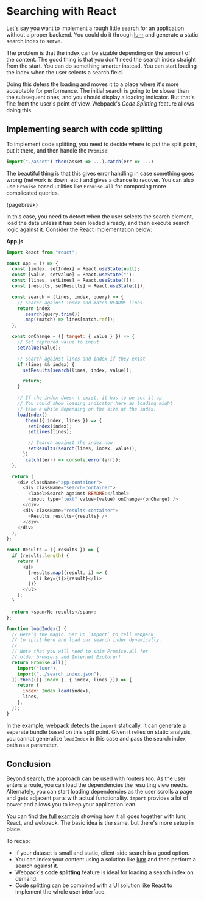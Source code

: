 # Searching with React

Let's say you want to implement a rough little search for an application without a proper backend. You could do it through [lunr](http://lunrjs.com/) and generate a static search index to serve.

The problem is that the index can be sizable depending on the amount of the content. The good thing is that you don't need the search index straight from the start. You can do something smarter instead. You can start loading the index when the user selects a search field.

Doing this defers the loading and moves it to a place where it's more acceptable for performance. The initial search is going to be slower than the subsequent ones, and you should display a loading indicator. But that's fine from the user's point of view. Webpack's _Code Splitting_ feature allows doing this.

## Implementing search with code splitting

To implement code splitting, you need to decide where to put the split point, put it there, and then handle the `Promise`:

```javascript
import("./asset").then(asset => ...).catch(err => ...)
```

The beautiful thing is that this gives error handling in case something goes wrong (network is down, etc.) and gives a chance to recover. You can also use `Promise` based utilities like `Promise.all` for composing more complicated queries.

{pagebreak}

In this case, you need to detect when the user selects the search element, load the data unless it has been loaded already, and then execute search logic against it. Consider the React implementation below:

**App.js**

```javascript
import React from "react";

const App = () => {
  const [index, setIndex] = React.useState(null);
  const [value, setValue] = React.useState("");
  const [lines, setLines] = React.useState([]);
  const [results, setResults] = React.useState([]);

  const search = (lines, index, query) => {
    // Search against index and match README lines.
    return index
      .search(query.trim())
      .map((match) => lines[match.ref]);
  };

  const onChange = ({ target: { value } }) => {
    // Set captured value to input
    setValue(value);

    // Search against lines and index if they exist
    if (lines && index) {
      setResults(search(lines, index, value));

      return;
    }

    // If the index doesn't exist, it has to be set it up.
    // You could show loading indicator here as loading might
    // take a while depending on the size of the index.
    loadIndex()
      .then(({ index, lines }) => {
        setIndex(index);
        setLines(lines);

        // Search against the index now
        setResults(search(lines, index, value));
      })
      .catch((err) => console.error(err));
  };

  return (
    <div className="app-container">
      <div className="search-container">
        <label>Search against README:</label>
        <input type="text" value={value} onChange={onChange} />
      </div>
      <div className="results-container">
        <Results results={results} />
      </div>
    </div>
  );
};

const Results = ({ results }) => {
  if (results.length) {
    return (
      <ul>
        {results.map((result, i) => (
          <li key={i}>{result}</li>
        ))}
      </ul>
    );
  }

  return <span>No results</span>;
};

function loadIndex() {
  // Here's the magic. Set up `import` to tell Webpack
  // to split here and load our search index dynamically.
  //
  // Note that you will need to shim Promise.all for
  // older browsers and Internet Explorer!
  return Promise.all([
    import("lunr"),
    import("../search_index.json"),
  ]).then(([{ Index }, { index, lines }]) => {
    return {
      index: Index.load(index),
      lines,
    };
  });
}
```

In the example, webpack detects the `import` statically. It can generate a separate bundle based on this split point. Given it relies on static analysis, you cannot generalize `loadIndex` in this case and pass the search index path as a parameter.

## Conclusion

Beyond search, the approach can be used with routers too. As the user enters a route, you can load the dependencies the resulting view needs. Alternately, you can start loading dependencies as the user scrolls a page and gets adjacent parts with actual functionality. `import` provides a lot of power and allows you to keep your application lean.

You can find [the full example](https://github.com/survivejs-demos/lunr-demo) showing how it all goes together with lunr, React, and webpack. The basic idea is the same, but there's more setup in place.

To recap:

- If your dataset is small and static, client-side search is a good option.
- You can index your content using a solution like [lunr](http://lunrjs.com/) and then perform a search against it.
- Webpack's **code splitting** feature is ideal for loading a search index on demand.
- Code splitting can be combined with a UI solution like React to implement the whole user interface.
